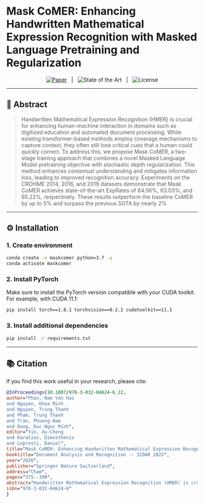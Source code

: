 # Mask CoMER: Enhancing Handwritten Mathematical Expression Recognition with Masked Language Pretraining and Regularization

<p align="center">
  <a href="https://link.springer.com/chapter/10.1007/978-3-032-04624-6_22"><img alt="Paper" src="https://img.shields.io/badge/Paper-PDF-blue?logo=readthedocs"></a>
  &nbsp; | &nbsp;
  <img alt="State of the Art" src="https://img.shields.io/badge/SOTA-Yes-success">
  &nbsp; | &nbsp;
  <img alt="License" src="https://img.shields.io/badge/License-TBD-lightgrey">
</p>

---

## 📝 Abstract

> Handwritten Mathematical Expression Recognition (HMER) is crucial for enhancing human-machine interaction in domains such as digitized education and automated document processing. While existing transformer-based methods employ coverage mechanisms to capture context, they often still lose critical cues that a human could quickly correct. To address this, we propose Mask CoMER, a two-stage training approach that combines a novel Masked Language Model pretraining objective with stochastic depth regularization. This method enhances contextual understanding and mitigates information loss, leading to improved recognition accuracy. Experiments on the CROHME 2014, 2016, and 2019 datasets demonstrate that Mask CoMER achieves state-of-the-art ExpRates of 64.56\%, 63.03\%, and 65.22\%, respectively. These results outperform the baseline CoMER by up to 5\% and surpass the previous SOTA by nearly 2\%

---

## ⚙️ Installation

### 1. Create environment
```bash
conda create -n maskcomer python=3.7 -y
conda activate maskcomer
```

### 2. Install PyTorch

Make sure to install the PyTorch version compatible with your CUDA toolkit.
For example, with CUDA 11.1:

```bash
pip install torch==1.8.1 torchvision==0.2.2 cudatoolkit==11.1
```

### 3. Install additional dependencies

```bash
pip install -r requirements.txt
```

---

## 📚 Citation

If you find this work useful in your research, please cite:

```bibtex
@InProceedings{10.1007/978-3-032-04624-6_22,
author="Phan, Nam Van Hai
and Nguyen, Khoa Minh
and Nguyen, Trung Thanh
and Pham, Trung Thanh
and Tran, Phuong-Nam
and Dang, Duc Ngoc Minh",
editor="Yin, Xu-Cheng
and Karatzas, Dimosthenis
and Lopresti, Daniel",
title="Mask CoMER: Enhancing Handwritten Mathematical Expression Recognition with Masked Language Pretraining and Regularization",
booktitle="Document Analysis and Recognition -- ICDAR 2025",
year="2026",
publisher="Springer Nature Switzerland",
address="Cham",
pages="375--390",
abstract="Handwritten Mathematical Expression Recognition (HMER) is crucial for enhancing human-machine interaction in domains such as digitized education and automated document processing. While existing transformer-based methods employ coverage mechanisms to capture context, they often still lose critical cues that a human could quickly correct. To address this, we propose Mask CoMER, a two-stage training approach that combines a novel Masked Language Model Pretraining objective with stochastic depth regularization. This method enhances contextual understanding and mitigates information loss, leading to improved recognition accuracy. Experiments on the CROHME 2014, 2016, and 2019 datasets demonstrate that Mask CoMER achieves state-of-the-art ExpRates of 64.56{\%}, 63.03{\%}, and 65.22{\%}, respectively. These results outperform the baseline CoMER by up to 5{\%} and surpass the previous SOTA by nearly 2{\%}. These results underscore the robustness and effectiveness of our approach for HMER tasks {\$}{\$}^{\{}1{\}}{\$}{\$}1.({\$}{\$}^{\{}1{\}}{\$}{\$}1The code is available at GitHub)",
isbn="978-3-032-04624-6"
}
```
